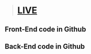 
> # [LIVE](https://task-manager-by-mern.netlify.app/)
## Front-End code in Github 
## Back-End code in Github 
